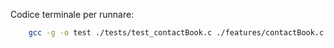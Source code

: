 Codice terminale per runnare:

```bash
    gcc -g -o test ./tests/test_contactBook.c ./features/contactBook.c ../blocco_08/features/binarySearchTreeSortedSetADT.c ../blocco_03/esercizio_01/contactOpq.c
```
